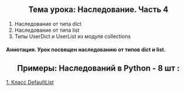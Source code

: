 <h2 style="text-align:center">Тема урока: Наследование. Часть 4</h2>

1. Наследование от типа dict
2. Наследование от типа list
3. Типы UserDict и UserList из модуля collections

#### Аннотация.  Урок посвящен наследованию от типов dict и list.
<h2 style="text-align:center"> Примеры: Наследований в Python - 8 шт :</h2>

<div>
<a href="https://github.com/kolesnikovvitaliy/pokolenie_python_oop/tree/main/7_Наследование_и_полиморфизм/7_4_Наследование_Часть_4/7_4_16_Класс DefaultList">1. Класс DefaultList</a>  &nbsp; 
</div>
